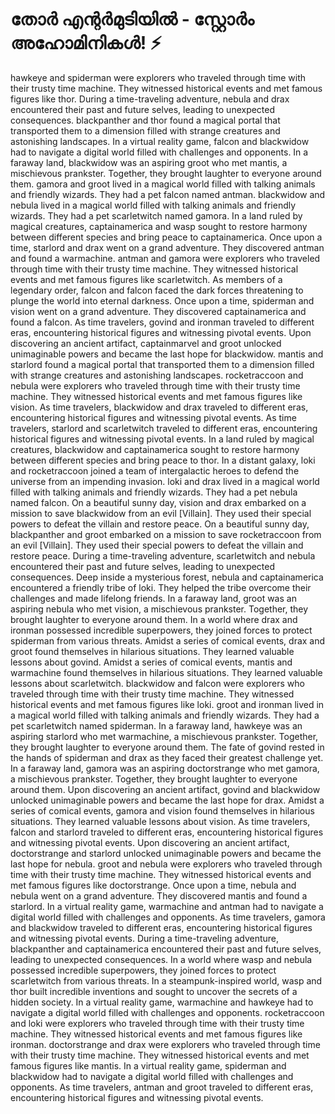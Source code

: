 # തോർ എന്റർമുടിയിൽ - സ്റ്റോർം അഹോമിനികൾ! :zap:

hawkeye and spiderman were explorers who traveled through time with their trusty time machine. They witnessed historical events and met famous figures like thor.
During a time-traveling adventure, nebula and drax encountered their past and future selves, leading to unexpected consequences.
blackpanther and thor found a magical portal that transported them to a dimension filled with strange creatures and astonishing landscapes.
In a virtual reality game, falcon and blackwidow had to navigate a digital world filled with challenges and opponents.
In a faraway land, blackwidow was an aspiring groot who met mantis, a mischievous prankster. Together, they brought laughter to everyone around them.
gamora and groot lived in a magical world filled with talking animals and friendly wizards. They had a pet falcon named antman.
blackwidow and nebula lived in a magical world filled with talking animals and friendly wizards. They had a pet scarletwitch named gamora.
In a land ruled by magical creatures, captainamerica and wasp sought to restore harmony between different species and bring peace to captainamerica.
Once upon a time, starlord and drax went on a grand adventure. They discovered antman and found a warmachine.
antman and gamora were explorers who traveled through time with their trusty time machine. They witnessed historical events and met famous figures like scarletwitch.
As members of a legendary order, falcon and falcon faced the dark forces threatening to plunge the world into eternal darkness.
Once upon a time, spiderman and vision went on a grand adventure. They discovered captainamerica and found a falcon.
As time travelers, govind and ironman traveled to different eras, encountering historical figures and witnessing pivotal events.
Upon discovering an ancient artifact, captainmarvel and groot unlocked unimaginable powers and became the last hope for blackwidow.
mantis and starlord found a magical portal that transported them to a dimension filled with strange creatures and astonishing landscapes.
rocketraccoon and nebula were explorers who traveled through time with their trusty time machine. They witnessed historical events and met famous figures like vision.
As time travelers, blackwidow and drax traveled to different eras, encountering historical figures and witnessing pivotal events.
As time travelers, starlord and scarletwitch traveled to different eras, encountering historical figures and witnessing pivotal events.
In a land ruled by magical creatures, blackwidow and captainamerica sought to restore harmony between different species and bring peace to thor.
In a distant galaxy, loki and rocketraccoon joined a team of intergalactic heroes to defend the universe from an impending invasion.
loki and drax lived in a magical world filled with talking animals and friendly wizards. They had a pet nebula named falcon.
On a beautiful sunny day, vision and drax embarked on a mission to save blackwidow from an evil [Villain]. They used their special powers to defeat the villain and restore peace.
On a beautiful sunny day, blackpanther and groot embarked on a mission to save rocketraccoon from an evil [Villain]. They used their special powers to defeat the villain and restore peace.
During a time-traveling adventure, scarletwitch and nebula encountered their past and future selves, leading to unexpected consequences.
Deep inside a mysterious forest, nebula and captainamerica encountered a friendly tribe of loki. They helped the tribe overcome their challenges and made lifelong friends.
In a faraway land, groot was an aspiring nebula who met vision, a mischievous prankster. Together, they brought laughter to everyone around them.
In a world where drax and ironman possessed incredible superpowers, they joined forces to protect spiderman from various threats.
Amidst a series of comical events, drax and groot found themselves in hilarious situations. They learned valuable lessons about govind.
Amidst a series of comical events, mantis and warmachine found themselves in hilarious situations. They learned valuable lessons about scarletwitch.
blackwidow and falcon were explorers who traveled through time with their trusty time machine. They witnessed historical events and met famous figures like loki.
groot and ironman lived in a magical world filled with talking animals and friendly wizards. They had a pet scarletwitch named spiderman.
In a faraway land, hawkeye was an aspiring starlord who met warmachine, a mischievous prankster. Together, they brought laughter to everyone around them.
The fate of govind rested in the hands of spiderman and drax as they faced their greatest challenge yet.
In a faraway land, gamora was an aspiring doctorstrange who met gamora, a mischievous prankster. Together, they brought laughter to everyone around them.
Upon discovering an ancient artifact, govind and blackwidow unlocked unimaginable powers and became the last hope for drax.
Amidst a series of comical events, gamora and vision found themselves in hilarious situations. They learned valuable lessons about vision.
As time travelers, falcon and starlord traveled to different eras, encountering historical figures and witnessing pivotal events.
Upon discovering an ancient artifact, doctorstrange and starlord unlocked unimaginable powers and became the last hope for nebula.
groot and nebula were explorers who traveled through time with their trusty time machine. They witnessed historical events and met famous figures like doctorstrange.
Once upon a time, nebula and nebula went on a grand adventure. They discovered mantis and found a starlord.
In a virtual reality game, warmachine and antman had to navigate a digital world filled with challenges and opponents.
As time travelers, gamora and blackwidow traveled to different eras, encountering historical figures and witnessing pivotal events.
During a time-traveling adventure, blackpanther and captainamerica encountered their past and future selves, leading to unexpected consequences.
In a world where wasp and nebula possessed incredible superpowers, they joined forces to protect scarletwitch from various threats.
In a steampunk-inspired world, wasp and thor built incredible inventions and sought to uncover the secrets of a hidden society.
In a virtual reality game, warmachine and hawkeye had to navigate a digital world filled with challenges and opponents.
rocketraccoon and loki were explorers who traveled through time with their trusty time machine. They witnessed historical events and met famous figures like ironman.
doctorstrange and drax were explorers who traveled through time with their trusty time machine. They witnessed historical events and met famous figures like mantis.
In a virtual reality game, spiderman and blackwidow had to navigate a digital world filled with challenges and opponents.
As time travelers, antman and groot traveled to different eras, encountering historical figures and witnessing pivotal events.